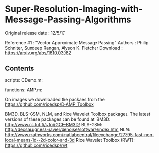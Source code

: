 # Super-Resolution-Imaging-with-Message-Passing-Algorithms

Original release date : 12/5/17

Reference #1          : "Vector Approximate Message Passing"
Authors               : Philip Schniter, Sundeep Rangan, Alyson K. Fletcher
Download              : https://arxiv.org/abs/1610.03082



Contents
---------------------------------------------------------------------------
scripts:
    CDemo.m: 
    

functions:
    AMP.m: 


On images we downloaded the packaes from the https://github.com/ricedsp/D-AMP_Toolbox

BM3D, BLS-GSM, NLM, and Rice Wavelet Toolbox packages.
The latest versions of these packages can be found at:
    BM3D: http://www.cs.tut.fi/~foi/GCF-BM3D/
    BLS-GSM: http://decsai.ugr.es/~javier/denoise/software/index.htm
    NLM: http://www.mathworks.com/matlabcentral/fileexchange/27395-fast-non-local-means-1d--2d-color-and-3d
    Rice Wavelet Toolbox (RWT): https://github.com/ricedsp/rwt
